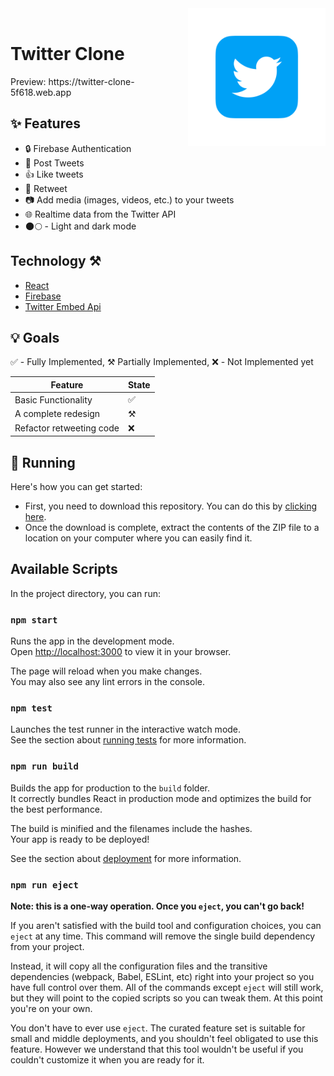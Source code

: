 <div>
  <img width="220" align="right" src="/assets/Twitter.png"/>
  <br>
  <h1>Twitter Clone</h1>
  <p>Preview: https://twitter-clone-5f618.web.app</p>
</div>

## ✨ Features
- 🔒 Firebase Authentication
- 📝 Post Tweets
- 👍 Like tweets
- 🔄 Retweet
- 📷 Add media (images, videos, etc.) to your tweets
- 🌐 Realtime data from the Twitter API
- 🌑🌕 - Light and dark mode

## Technology ⚒️

- [React](https://react.dev)
- [Firebase](https://firebase.google.com)
- [Twitter Embed Api](https://github.com/saurabhnemade/react-twitter-embed)

## 💡 Goals
✅ - Fully Implemented, ⚒️ Partially Implemented, ❌ - Not Implemented yet

| Feature                                                        | State |
|----------------------------------------------------------------|-------|
| Basic Functionality                                            |  ✅  |
| A complete redesign                                            |  ⚒️  |
| Refactor retweeting code                                       |  ❌  |

## 🚀 Running
Here's how you can get started:

- First, you need to download this repository. You can do this by [clicking here](https://github.com/svxf/Twitter-Clone/archive/refs/heads/master.zip).
- Once the download is complete, extract the contents of the ZIP file to a location on your computer where you can easily find it.

## Available Scripts

In the project directory, you can run:

### `npm start`

Runs the app in the development mode.\
Open [http://localhost:3000](http://localhost:3000) to view it in your browser.

The page will reload when you make changes.\
You may also see any lint errors in the console.

### `npm test`

Launches the test runner in the interactive watch mode.\
See the section about [running tests](https://facebook.github.io/create-react-app/docs/running-tests) for more information.

### `npm run build`

Builds the app for production to the `build` folder.\
It correctly bundles React in production mode and optimizes the build for the best performance.

The build is minified and the filenames include the hashes.\
Your app is ready to be deployed!

See the section about [deployment](https://facebook.github.io/create-react-app/docs/deployment) for more information.

### `npm run eject`

**Note: this is a one-way operation. Once you `eject`, you can't go back!**

If you aren't satisfied with the build tool and configuration choices, you can `eject` at any time. This command will remove the single build dependency from your project.

Instead, it will copy all the configuration files and the transitive dependencies (webpack, Babel, ESLint, etc) right into your project so you have full control over them. All of the commands except `eject` will still work, but they will point to the copied scripts so you can tweak them. At this point you're on your own.

You don't have to ever use `eject`. The curated feature set is suitable for small and middle deployments, and you shouldn't feel obligated to use this feature. However we understand that this tool wouldn't be useful if you couldn't customize it when you are ready for it.
